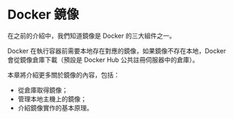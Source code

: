 # Docker 鏡像

在之前的介紹中，我們知道鏡像是 Docker 的三大組件之一。

Docker 在執行容器前需要本地存在對應的鏡像，如果鏡像不存在本地，Docker 會從鏡像倉庫下載（預設是 Docker Hub 公共註冊伺服器中的倉庫）。

本章將介紹更多關於鏡像的內容，包括：
* 從倉庫取得鏡像；
* 管理本地主機上的鏡像；
* 介紹鏡像實作的基本原理。

